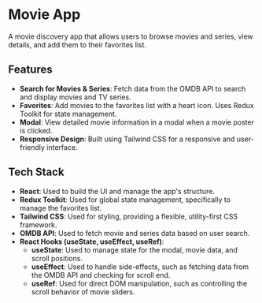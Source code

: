 # Movie App

A movie discovery app that allows users to browse movies and series, view details, and add them to their favorites list.

## Features

- **Search for Movies & Series**: Fetch data from the OMDB API to search and display movies and TV series.
- **Favorites**: Add movies to the favorites list with a heart icon. Uses Redux Toolkit for state management.
- **Modal**: View detailed movie information in a modal when a movie poster is clicked.
- **Responsive Design**: Built using Tailwind CSS for a responsive and user-friendly interface.

## Tech Stack

- **React**: Used to build the UI and manage the app's structure.
- **Redux Toolkit**: Used for global state management, specifically to manage the favorites list.
- **Tailwind CSS**: Used for styling, providing a flexible, utility-first CSS framework.
- **OMDB API**: Used to fetch movie and series data based on user search.
- **React Hooks (useState, useEffect, useRef)**:
  - **useState**: Used to manage state for the modal, movie data, and scroll positions.
  - **useEffect**: Used to handle side-effects, such as fetching data from the OMDB API and checking for scroll end.
  - **useRef**: Used for direct DOM manipulation, such as controlling the scroll behavior of movie sliders.

